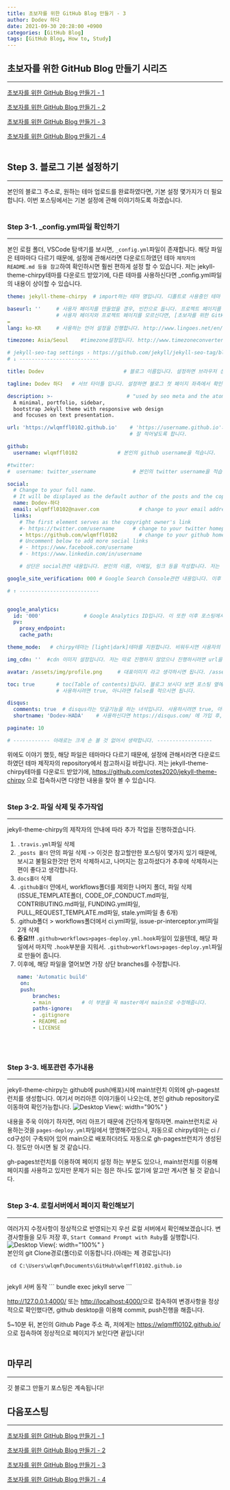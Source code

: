```yaml
---
title: 초보자를 위한 GitHub Blog 만들기 - 3
author: Dodev 하다
date: 2021-09-30 20:28:00 +0900
categories: [GitHub Blog]
tags: [GitHub Blog, How to, Study]
---
```


## 초보자를 위한 GitHub Blog 만들기 시리즈
---
[초보자를 위한 GitHub Blog 만들기 - 1](https://wlqmffl0102.github.io/posts/Making-Git-blogs-for-beginners-1/)

[초보자를 위한 GitHub Blog 만들기 - 2](https://wlqmffl0102.github.io/posts/Making-Git-blogs-for-beginners-2/)

[초보자를 위한 GitHub Blog 만들기 - 3](https://wlqmffl0102.github.io/posts/Making-Git-blogs-for-beginners-3/)

[초보자를 위한 GitHub Blog 만들기 - 4](https://wlqmffl0102.github.io/posts/Making-Git-blogs-for-beginners-4/)
<br>
<br>

## Step 3.  블로그 기본 설정하기
---
본인의 블로그 주소로, 원하는 테마 업로드를 완료하였다면, 기본 설정 몇가지가 더 필요합니다.
이번 포스팅에서는 기본 설정에 관해 이야기하도록 하겠습니다.
<br>
<br>

### Step 3-1. _config.yml파일 확인하기
---
본인 로컬 폴더, VSCode 탐색기를 보시면, `_config.yml`파일이 존재합니다. 해당 파일은 테마마다 다르기 때문에, 설정에 관해서라면 다운로드하였던 테마 `제작자의 README.md 등을 참고`하여 확인하시면 훨씬 편하게 설정 할 수 있습니다.
저는 jekyll-theme-chirpy테마를 다운로드 받았기에, 다른 테마를 사용하신다면 _config.yml파일의 내용이 상이할 수 있습니다.

```yml
theme: jekyll-theme-chirpy  # import하는 테마 명입니다. 디폴트로 사용중인 테마 명이 들어가 있으므로, 수정은 하지 않습니다.

baseurl: ''     # 사용자 페이지를 만들었을 경우, 빈칸으로 둡니다. 프로젝트 페이지를 만든 경우 프로젝트 명을 적어줍니다.
                # 사용자 페이지와 프로젝트 페이지를 모르신다면, [초보자를 위한 GitHub Blog 만들기 - 1](https://wlqmffl0102.github.io/posts/Making-Git-blogs-for-beginners-1/)에서 Step 1-2. repository생성을 참고하시길 바랍니다.
=
lang: ko-KR     # 사용하는 언어 설정을 진행합니다. http://www.lingoes.net/en/translator/langcode.htm 로 접속하여 확인가능합니다.

timezone: Asia/Seoul    #timezone설정입니다. http://www.timezoneconverter.com/cgi-bin/findzone/findzone 에서 확인가능합니다.

# jekyll-seo-tag settings › https://github.com/jekyll/jekyll-seo-tag/blob/master/docs/usage.md
# ↓ --------------------------

title: Dodev                          # 블로그 이름입니다. 설정하면 브라우저 상단에 설정된 이름이 확인가능합니다.

tagline: Dodev 하다   # 서브 타이틀 입니다. 설정하면 블로그 첫 페이지 좌측에서 확인 가능합니다.

description: >-                        # "used by seo meta and the atom feed"라고 나옵니다. 저는 설정을 그대로 두었습니다.
  A minimal, portfolio, sidebar,
  bootstrap Jekyll theme with responsive web design
  and focuses on text presentation.

url: 'https://wlqmffl0102.github.io'    # 'https://username.github.io'와 같이 설정합니다. 설정이 잘 못 되면 곤란합니다. 
                                        # 잘 적어넣도록 합니다.

github:
  username: wlqmffl0102             # 본인의 github username을 적습니다.

#twitter:
#  username: twitter_username            # 본인의 twitter username을 적습니다. 저는 트위터는 사용하지 않아 주석 처리 해 두었습니다.

social:
  # Change to your full name.
  # It will be displayed as the default author of the posts and the copyright owner in the Footer
  name: Dodev-하다
  email: wlqmffl0102@naver.com             # change to your email address
  links:
    # The first element serves as the copyright owner's link
    #- https://twitter.com/username      # change to your twitter homepage
    - https://github.com/wlqmffl0102       # change to your github homepage
    # Uncomment below to add more social links
    # - https://www.facebook.com/username
    # - https://www.linkedin.com/in/username

    # 상단은 social관련 내용입니다. 본인의 이름, 이메일, 링크 등을 작성합니다. 저는 깃허브만 올려두었습니다.

google_site_verification: 000 # Google Search Console관련 내용입니다. 이후 포스팅에서 다루겠습니다.

# ↑ --------------------------


google_analytics:
  id: '000'              # Google Analytics ID입니다. 이 또한 이후 포스팅에서 다루겠습니다.
  pv:           
    proxy_endpoint:   
    cache_path:       

theme_mode:   # chirpy테마는 [light|dark]테마를 지원합니다. 비워두시면 사용자의 디폴트 값이 설정되고, light 또는 dark로 입력해두시면 페이지의 기본 테마가 설정됩니다.

img_cdn: ''  #cdn 이미지 설정입니다. 저는 따로 진행하지 않았으나 진행하시려면 url을 작성해주시면 됩니다.

avatar: /assets/img/profile.png     # 대표이미지 라고 생각하시면 됩니다. /assets/img경로에 사진을 넣은 뒤 작성하시면 됩니다.

toc: true       # toc(Table of contents)입니다. 블로그 보시다 보면 포스팅 옆에서 스크롤을 따라오는 목차같은 녀석이 있습니다.
                # 사용하시려면 true, 아니라면 false를 적으시면 됩니다.

disqus:
  comments: true  # disqus라는 덧글기능을 하는 녀석입니다. 사용하시려면 true, 아니라면 false를 적으시면 됩니다.
  shortname: 'Dodev-HADA'    # 사용하신다면 https://disqus.com/ 에 가입 후, shortname을 넣어줍니다.

paginate: 10        

# ------------ 아래로는 크게 손 볼 것 없어서 생략합니다. ------------------

```

위에도 이야기 했듯, 해당 파일은 테마마다 다르기 때문에, 설정에 관해서라면 다운로드하였던 테마 제작자의 repository에서 참고하시길 바랍니다.
저는 jekyll-theme-chirpy테마를 다운로드 받았기에, <https://github.com/cotes2020/jekyll-theme-chirpy> 으로 접속하시면 다양한 내용을 찾아 볼 수 있습니다.
<br>
<br>

### Step 3-2. 파일 삭제 및 추가작업
---
jekyll-theme-chirpy의 제작자의 안내에 따라 추가 작업을 진행하겠습니다.

1. `.travis.yml`파일 삭제
2. `_posts 폴더` 안의 파일 삭제 -> 이것은 참고할만한 포스팅이 몇가지 있기 때문에, 보시고 불필요한것만 먼저 삭제하시고,
                                나머지는 참고하셨다가 추후에 삭제하시는 편이 좋다고 생각합니다.
3. `docs폴더` 삭제
4. `.github폴더` 안에서, workflows폴더를 제외한 나머지 폴더, 파일 삭제(ISSUE_TEMPLATE폴더, CODE_OF_CONDUCT.md파일, CONTRIBUTING.md파일, FUNDING.yml파일, PULL_REQUEST_TEMPLATE.md파일, stale.yml파일 총 6개)
5. .github폴더 > workflows폴더에서 ci.yml파일, issue-pr-interceptor.yml파일 2개 삭제
6. **중요!!!** `.github>workflows>pages-deploy.yml.hook`파일이 있을텐데, 해당 파일에서 마지막 `.hook`부분을 지워서. `.github>workflows>pages-deploy.yml`파일로 만들어 줍니다.
7. 이후에, 해당 파일을 열어보면 가장 상단 branches를 수정합니다.
   ```yml
   name: 'Automatic build'
    on:
    push:
        branches:
        - main          # 이 부분을 꼭 master에서 main으로 수정해줍니다.
        paths-ignore:
        - .gitignore
        - README.md
        - LICENSE
   ```
<br>
<br>

### Step 3-3. 배포관련 추가내용
---
jekyll-theme-chirpy는 github에 push(배포)시에 main브런치 이외에 gh-pages브런치를 생성합니다.
여기서 머리아픈 이야기들이 나오는데, 본인 github repository로 이동하여 확인가능합니다.
![Desktop View](/assets/img/2021-09-30/1.PNG){: width="90%" }

내용을 주욱 이야기 하자면, 머리 아프기 때문에 간단하게 말하자면.
main브런치로 사용하는것을 `pages-deploy.yml`파일에서 명명해주었으나, 자동으로 chirpy테마는 ci / cd구성이 구축되어 있어 main으로 배포하더라도 자동으로 gh-pages브런치가 생성된다. 정도만 아시면 될 것 같습니다.

gh-pages브런치를 이용하여 페이지 설정 하는 부분도 있으나, main브런치를 이용해 페이지를 사용하고 있지만 문제가 되는 점은 하나도 없기에 알고만 계시면 될 것 같습니다.
<br>
<br>

### Step 3-4. 로컬서버에서 페이지 확인해보기
---
여러가지 수정사항이 정상적으로 반영되는지 우선 로컬 서버에서 확인해보겠습니다.
변경사항들을 모두 저장 후, `Start Command Prompt with Ruby`를 실행합니다.
![Desktop View](/assets/img/2021-09-28/2.PNG){: width="100%" } 
<br>
본인의 git Clone경로(폴더)로 이동합니다.(아래는 제 경로입니다)
```
 cd C:\Users\wlqmf\Documents\GitHub\wlqmffl0102.github.io
```
<br>
jekyll 서버 동작
```
 bundle exec jekyll serve
```

<http://127.0.0.1:4000/> 또는 <http://localhost:4000/>으로 접속하여 변경사항을 정상적으로 확인했다면, github desktop을 이용해 commit, push진행을 해줍니다.

5~10분 뒤, 본인의 Github Page 주소 즉, 저에게는 <https://wlqmffl0102.github.io/> 으로 접속하여 정상적으로 페이지가 보인다면 끝입니다!
<br>
<br>

## 마무리
---
깃 블로그 만들기 포스팅은 계속됩니다!

## 다음포스팅
---
[초보자를 위한 GitHub Blog 만들기 - 1](https://wlqmffl0102.github.io/posts/Making-Git-blogs-for-beginners-1/)

[초보자를 위한 GitHub Blog 만들기 - 2](https://wlqmffl0102.github.io/posts/Making-Git-blogs-for-beginners-2/)

[초보자를 위한 GitHub Blog 만들기 - 3](https://wlqmffl0102.github.io/posts/Making-Git-blogs-for-beginners-3/)

[초보자를 위한 GitHub Blog 만들기 - 4](https://wlqmffl0102.github.io/posts/Making-Git-blogs-for-beginners-4/)
<br>
<br>